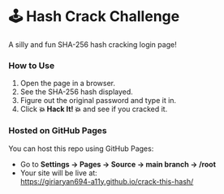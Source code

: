 # 🕹️ Hash Crack Challenge

A silly and fun SHA-256 hash cracking login page!  

### How to Use
1. Open the page in a browser.
2. See the SHA-256 hash displayed.
3. Figure out the original password and type it in.
4. Click **💥 Hack It! 💥** and see if you cracked it.

### Hosted on GitHub Pages
You can host this repo using GitHub Pages:
- Go to **Settings → Pages → Source → main branch → /root**  
- Your site will be live at:  
  https://giriaryan694-a11y.github.io/crack-this-hash/
